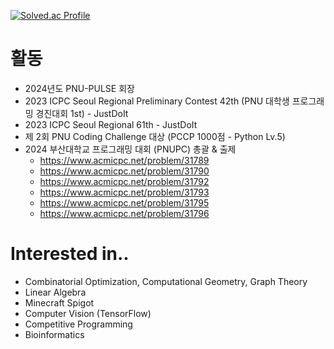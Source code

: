 [![Solved.ac Profile](http://mazassumnida.wtf/api/v2/generate_badge?boj=kanght1219)](https://solved.ac/kanght1219/)

# 활동
- 2024년도 PNU-PULSE 회장
- 2023 ICPC Seoul Regional Preliminary Contest 42th (PNU 대학생 프로그래밍 경진대회 1st) - JustDoIt
- 2023 ICPC Seoul Regional 61th - JustDoIt
- 제 2회 PNU Coding Challenge 대상 (PCCP 1000점 - Python Lv.5)
- 2024 부산대학교 프로그래밍 대회 (PNUPC) 총괄 & 출제
    - https://www.acmicpc.net/problem/31789
    - https://www.acmicpc.net/problem/31790
    - https://www.acmicpc.net/problem/31792
    - https://www.acmicpc.net/problem/31793
    - https://www.acmicpc.net/problem/31795
    - https://www.acmicpc.net/problem/31796
 
# Interested in..
- Combinatorial Optimization, Computational Geometry, Graph Theory
- Linear Algebra
- Minecraft Spigot
- Computer Vision (TensorFlow)
- Competitive Programming
- Bioinformatics
